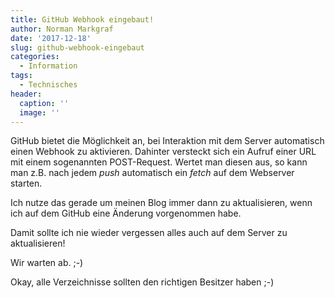 ```yaml
---
title: GitHub Webhook eingebaut!
author: Norman Markgraf
date: '2017-12-18'
slug: github-webhook-eingebaut
categories:
  - Information
tags:
  - Technisches
header:
  caption: ''
  image: ''
---
```


GitHub bietet die Möglichkeit an, bei Interaktion mit dem Server automatisch einen Webhook zu aktivieren. Dahinter versteckt sich ein Aufruf einer URL mit einem sogenannten POST-Request. Wertet man diesen aus, so kann man z.B. nach jedem *push* automatisch ein *fetch* auf dem Webserver starten. 

Ich nutze das gerade um meinen Blog immer dann zu aktualisieren, wenn ich auf dem GitHub eine Änderung vorgenommen habe.

Damit sollte ich nie wieder vergessen alles auch auf dem Server zu aktualisieren!

Wir warten ab. ;-)

Okay, alle Verzeichnisse sollten den richtigen Besitzer haben ;-)